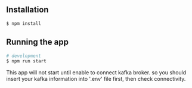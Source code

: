 
## Installation

```bash
$ npm install
```

## Running the app

```bash
# development
$ npm run start

```

This app will not start until enable to connect kafka broker. 
so you should insert your kafka information into '.env' file first, then check connectivity.
